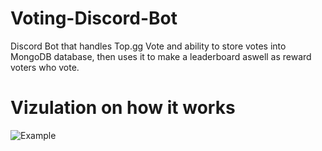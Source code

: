 # Voting-Discord-Bot
Discord Bot that handles Top.gg Vote and ability to store votes into MongoDB database, then uses it to make a leaderboard aswell as reward voters who vote. 


# Vizulation on how it works


![Example](https://user-images.githubusercontent.com/62914735/176788175-d33f45bb-d9b6-4f5b-a057-bcb475b1a1b2.png)
